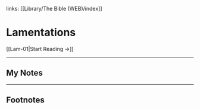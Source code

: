 links: [[Library/The Bible (WEB)/index]]
# Lamentations

[[Lam-01|Start Reading →]]

---
## My Notes

---
## Footnotes